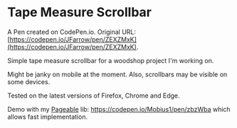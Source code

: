 # Tape Measure Scrollbar

A Pen created on CodePen.io. Original URL: [https://codepen.io/JFarrow/pen/ZEXZMxK](https://codepen.io/JFarrow/pen/ZEXZMxK).

Simple tape measure scrollbar for a woodshop project I'm working on.

Might be janky on mobile at the moment. Also, scrollbars may be visible on some devices.

Tested on the latest versions of Firefox, Chrome and Edge.

Demo with my [Pageable](https://github.com/Mobius1/Pageable) lib: https://codepen.io/Mobius1/pen/zbzWba which allows fast implementation.
